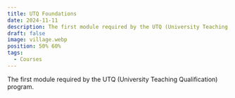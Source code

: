 ```yaml
---
title: UTQ Foundations
date: 2024-11-11
description: The first module required by the UTQ (University Teaching Qualification) program.
draft: false
image: village.webp
position: 50% 60%
tags:
  - Courses
---
```


The first module required by the UTQ (University Teaching Qualification) program.
